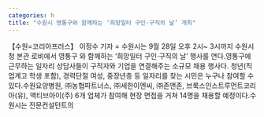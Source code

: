 ```yaml
---
categories: h
title: "수원시 영통구와 함께하는 ‘희망일터 구인·구직의 날’ 개최"
---
```

【수원=코리아프러스】 이정수 기자 = 수원시는 9월 28일 오후 2시~ 3시까지 수원시청 본관 로비에서 영통구 와 함께하는 ‘희망일터 구인·구직의 날’ 행사를 연다.영통구에 근무하는 일자리 상담사들이 구직자와 기업을 연결해주는 소규모 채용 행사다. 청년(직업계고 학생 포함), 경력단절 여성, 중장년층 등 일자리를 찾는 시민은 누구나 참여할 수 있다.수원요양병원, ㈜농협파트너스, ㈜세한이엔씨, ㈜존앤존, 브룩스인스트루먼트코리아(유), 액티브아이(주) 6개 업체가 참여해 현장 면접을 거쳐 14명을 채용할 예정이다.수원시는 전문컨설턴트의